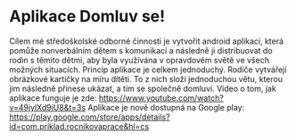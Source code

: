# Aplikace Domluv se!
Cílem mé středoškolské odborné činnosti je vytvořit android aplikaci, která pomůže nonverbálním dětem s komunikací a následně ji distribuovat do rodin s těmito dětmi, aby byla využívána v opravdovém světě ve všech možných situacích. Princip aplikace je celkem jednoduchý. Rodiče vytvářejí obrázkové kartičky na míru dítěti. To z nich složí jednoduchou větu, kterou jim následně přinese ukázat, a tím se společně domluví.
Video o tom, jak aplikace funguje je zde: https://www.youtube.com/watch?v=49jylXd9iU8&t=3s
Aplikace je nově dostupná na Google play: https://play.google.com/store/apps/details?id=com.priklad.rocnikovaprace&hl=cs
